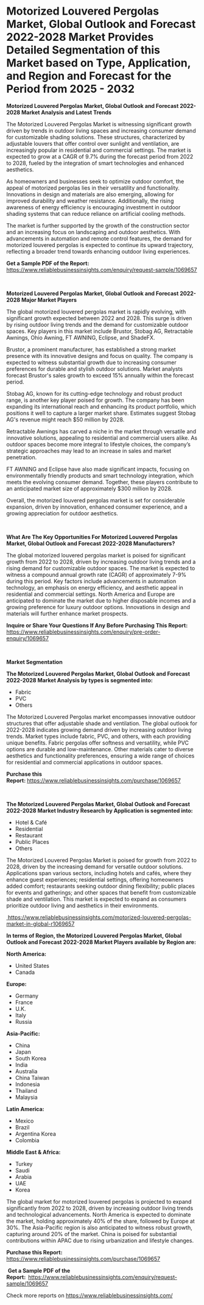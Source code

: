 <p><h1>Motorized Louvered Pergolas Market, Global Outlook and Forecast 2022-2028 Market Provides Detailed Segmentation of this Market based on Type, Application, and Region and Forecast for the Period from 2025 - 2032</h1></p><p><strong>Motorized Louvered Pergolas Market, Global Outlook and Forecast 2022-2028 Market Analysis and Latest Trends</strong></p>
<p><p>The Motorized Louvered Pergolas Market is witnessing significant growth driven by trends in outdoor living spaces and increasing consumer demand for customizable shading solutions. These structures, characterized by adjustable louvers that offer control over sunlight and ventilation, are increasingly popular in residential and commercial settings. The market is expected to grow at a CAGR of 9.7% during the forecast period from 2022 to 2028, fueled by the integration of smart technologies and enhanced aesthetics.</p><p>As homeowners and businesses seek to optimize outdoor comfort, the appeal of motorized pergolas lies in their versatility and functionality. Innovations in design and materials are also emerging, allowing for improved durability and weather resistance. Additionally, the rising awareness of energy efficiency is encouraging investment in outdoor shading systems that can reduce reliance on artificial cooling methods.</p><p>The market is further supported by the growth of the construction sector and an increasing focus on landscaping and outdoor aesthetics. With advancements in automation and remote control features, the demand for motorized louvered pergolas is expected to continue its upward trajectory, reflecting a broader trend towards enhancing outdoor living experiences.</p></p>
<p><strong>Get a Sample PDF of the Report:&nbsp;</strong> <a href="https://www.reliablebusinessinsights.com/enquiry/request-sample/1069657?utm_campaign=2774&utm_medium=2&utm_source=Github&utm_content=ia&utm_term=21032025&utm_id=motorized-louvered-pergolas-market-global-outlook-and-forecast-2022-2028">https://www.reliablebusinessinsights.com/enquiry/request-sample/1069657</a></p>
<p>&nbsp;</p>
<p><strong>Motorized Louvered Pergolas Market, Global Outlook and Forecast 2022-2028 Major Market Players</strong></p>
<p><p>The global motorized louvered pergolas market is rapidly evolving, with significant growth expected between 2022 and 2028. This surge is driven by rising outdoor living trends and the demand for customizable outdoor spaces. Key players in this market include Brustor, Stobag AG, Retractable Awnings, Ohio Awning, FT AWNING, Eclipse, and ShadeFX.</p><p>Brustor, a prominent manufacturer, has established a strong market presence with its innovative designs and focus on quality. The company is expected to witness substantial growth due to increasing consumer preferences for durable and stylish outdoor solutions. Market analysts forecast Brustor's sales growth to exceed 15% annually within the forecast period.</p><p>Stobag AG, known for its cutting-edge technology and robust product range, is another key player poised for growth. The company has been expanding its international reach and enhancing its product portfolio, which positions it well to capture a larger market share. Estimates suggest Stobag AG's revenue might reach $50 million by 2028.</p><p>Retractable Awnings has carved a niche in the market through versatile and innovative solutions, appealing to residential and commercial users alike. As outdoor spaces become more integral to lifestyle choices, the company’s strategic approaches may lead to an increase in sales and market penetration.</p><p>FT AWNING and Eclipse have also made significant impacts, focusing on environmentally friendly products and smart technology integration, which meets the evolving consumer demand. Together, these players contribute to an anticipated market size of approximately $300 million by 2028.</p><p>Overall, the motorized louvered pergolas market is set for considerable expansion, driven by innovation, enhanced consumer experience, and a growing appreciation for outdoor aesthetics.</p></p>
<p>&nbsp;</p>
<p><strong>What Are The Key Opportunities For Motorized Louvered Pergolas Market, Global Outlook and Forecast 2022-2028 Manufacturers?</strong></p>
<p><p>The global motorized louvered pergolas market is poised for significant growth from 2022 to 2028, driven by increasing outdoor living trends and a rising demand for customizable outdoor spaces. The market is expected to witness a compound annual growth rate (CAGR) of approximately 7-9% during this period. Key factors include advancements in automation technology, an emphasis on energy efficiency, and aesthetic appeal in residential and commercial settings. North America and Europe are anticipated to dominate the market due to higher disposable incomes and a growing preference for luxury outdoor options. Innovations in design and materials will further enhance market prospects.</p></p>
<p><strong>Inquire or Share Your Questions If Any Before Purchasing This Report:</strong> <a href="https://www.reliablebusinessinsights.com/enquiry/pre-order-enquiry/1069657?utm_campaign=2774&utm_medium=2&utm_source=Github&utm_content=ia&utm_term=21032025&utm_id=motorized-louvered-pergolas-market-global-outlook-and-forecast-2022-2028">https://www.reliablebusinessinsights.com/enquiry/pre-order-enquiry/1069657</a></p>
<p>&nbsp;</p>
<p><strong>Market Segmentation</strong></p>
<p><strong>The Motorized Louvered Pergolas Market, Global Outlook and Forecast 2022-2028 Market Analysis by types is segmented into:</strong></p>
<p><ul><li>Fabric</li><li>PVC</li><li>Others</li></ul></p>
<p><p>The Motorized Louvered Pergolas market encompasses innovative outdoor structures that offer adjustable shade and ventilation. The global outlook for 2022-2028 indicates growing demand driven by increasing outdoor living trends. Market types include fabric, PVC, and others, with each providing unique benefits. Fabric pergolas offer softness and versatility, while PVC options are durable and low-maintenance. Other materials cater to diverse aesthetics and functionality preferences, ensuring a wide range of choices for residential and commercial applications in outdoor spaces.</p></p>
<p><strong>Purchase this Report:&nbsp;</strong><a href="https://www.reliablebusinessinsights.com/purchase/1069657?utm_campaign=2774&utm_medium=2&utm_source=Github&utm_content=ia&utm_term=21032025&utm_id=motorized-louvered-pergolas-market-global-outlook-and-forecast-2022-2028">https://www.reliablebusinessinsights.com/purchase/1069657</a></p>
<p>&nbsp;</p>
<p><strong>The Motorized Louvered Pergolas Market, Global Outlook and Forecast 2022-2028 Market Industry Research by Application is segmented into:</strong></p>
<p><ul><li>Hotel & Café</li><li>Residential</li><li>Restaurant</li><li>Public Places</li><li>Others</li></ul></p>
<p><p>The Motorized Louvered Pergolas Market is poised for growth from 2022 to 2028, driven by the increasing demand for versatile outdoor solutions. Applications span various sectors, including hotels and cafés, where they enhance guest experiences; residential settings, offering homeowners added comfort; restaurants seeking outdoor dining flexibility; public places for events and gatherings; and other spaces that benefit from customizable shade and ventilation. This market is expected to expand as consumers prioritize outdoor living and aesthetics in their environments.</p></p>
<p><a href="https://www.reliablebusinessinsights.com/motorized-louvered-pergolas-market-in-global-r1069657?utm_campaign=2774&utm_medium=2&utm_source=Github&utm_content=ia&utm_term=21032025&utm_id=motorized-louvered-pergolas-market-global-outlook-and-forecast-2022-2028">&nbsp;https://www.reliablebusinessinsights.com/motorized-louvered-pergolas-market-in-global-r1069657</a></p>
<p><strong>In terms of Region, the Motorized Louvered Pergolas Market, Global Outlook and Forecast 2022-2028 Market Players available by Region are:</strong></p>
<p>
    <p> <strong> North America: </strong>
        <ul>
            <li>United States</li>
            <li>Canada</li>
        </ul>
        </p> 
    <p> <strong> Europe: </strong>
        <ul>
            <li>Germany</li>
            <li>France</li>
            <li>U.K.</li>
            <li>Italy</li>
            <li>Russia</li>
        </ul>
        </p> 
    <p> <strong> Asia-Pacific: </strong>
        <ul>
            <li>China</li>
            <li>Japan</li>
            <li>South Korea</li>
            <li>India</li>
            <li>Australia</li>
            <li>China Taiwan</li>
            <li>Indonesia</li>
            <li>Thailand</li>
            <li>Malaysia</li>
        </ul>
        </p> 
    <p> <strong> Latin America: </strong>
        <ul>
            <li>Mexico</li>
            <li>Brazil</li>
            <li>Argentina Korea</li>
            <li>Colombia</li>
        </ul>
        </p> 
    <p> <strong> Middle East & Africa: </strong>
        <ul>
            <li>Turkey</li>
            <li>Saudi</li>
            <li>Arabia</li>
            <li>UAE</li>
            <li>Korea</li>
        </ul>
    </p>
    </p>
<p><p>The global market for motorized louvered pergolas is projected to expand significantly from 2022 to 2028, driven by increasing outdoor living trends and technological advancements. North America is expected to dominate the market, holding approximately 40% of the share, followed by Europe at 30%. The Asia-Pacific region is also anticipated to witness robust growth, capturing around 20% of the market. China is poised for substantial contributions within APAC due to rising urbanization and lifestyle changes.</p></p>
<p><strong>Purchase this Report: </strong><a href="https://www.reliablebusinessinsights.com/purchase/1069657?utm_campaign=2774&utm_medium=2&utm_source=Github&utm_content=ia&utm_term=21032025&utm_id=motorized-louvered-pergolas-market-global-outlook-and-forecast-2022-2028">https://www.reliablebusinessinsights.com/purchase/1069657</a></p>
<p>&nbsp;<strong>Get a Sample PDF of the Report:&nbsp;&nbsp;</strong><a href="https://www.reliablebusinessinsights.com/enquiry/request-sample/1069657?utm_campaign=2774&utm_medium=2&utm_source=Github&utm_content=ia&utm_term=21032025&utm_id=motorized-louvered-pergolas-market-global-outlook-and-forecast-2022-2028">https://www.reliablebusinessinsights.com/enquiry/request-sample/1069657</a></p>
<p><strong></strong></p>
<p>Check more reports on <a href="https://www.reliablebusinessinsights.com/?utm_campaign=2774&utm_medium=2&utm_source=Github&utm_content=ia&utm_term=21032025&utm_id=motorized-louvered-pergolas-market-global-outlook-and-forecast-2022-2028">https://www.reliablebusinessinsights.com/</a></p>